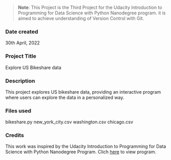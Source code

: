 >**Note**: This Project is the Third Project for the Udacity Introduction to Programming for Data Science with Python Nanodegree program.
it is aimed to achieve understanding of Version Control with Git.

### Date created
30th April, 2022

### Project Title
Explore US Bikeshare data

### Description
This project explores US bikeshare data, providing an interactive program where users can explore the data in a personalized way.

### Files used
bikeshare.py
new_york_city.csv
washington.csv
chicago.csv

### Credits
This work was inspired by the Udacity Introduction to Programming for Data Science with Python Nanodegree Program.
Clich [here](https://www.udacity.com/course/programming-for-data-science-nanodegree--nd104) to view program.


